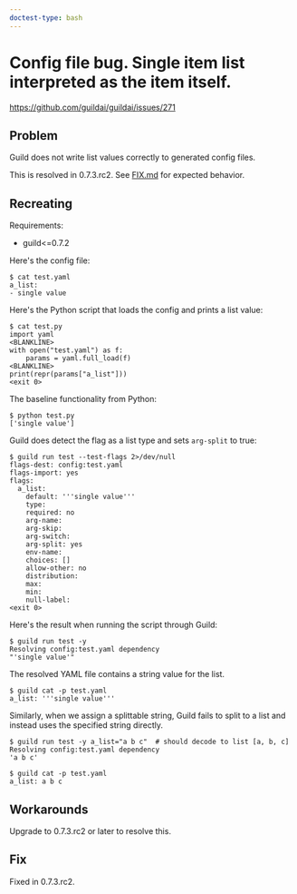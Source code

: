 ```yaml
---
doctest-type: bash
---
```


# Config file bug. Single item list interpreted as the item itself.

https://github.com/guildai/guildai/issues/271

## Problem

Guild does not write list values correctly to generated config files.

This is resolved in 0.7.3.rc2. See [FIX.md](FIX.md) for expected
behavior.

## Recreating

Requirements:

- guild<=0.7.2

Here's the config file:

    $ cat test.yaml
    a_list:
    - single value

Here's the Python script that loads the config and prints a list value:

    $ cat test.py
    import yaml
    <BLANKLINE>
    with open("test.yaml") as f:
        params = yaml.full_load(f)
    <BLANKLINE>
    print(repr(params["a_list"]))
    <exit 0>

The baseline functionality from Python:

    $ python test.py
    ['single value']

Guild does detect the flag as a list type and sets `arg-split` to
true:

    $ guild run test --test-flags 2>/dev/null
    flags-dest: config:test.yaml
    flags-import: yes
    flags:
      a_list:
        default: '''single value'''
        type:
        required: no
        arg-name:
        arg-skip:
        arg-switch:
        arg-split: yes
        env-name:
        choices: []
        allow-other: no
        distribution:
        max:
        min:
        null-label:
    <exit 0>

Here's the result when running the script through Guild:

    $ guild run test -y
    Resolving config:test.yaml dependency
    "'single value'"

The resolved YAML file contains a string value for the list.

    $ guild cat -p test.yaml
    a_list: '''single value'''

Similarly, when we assign a splittable string, Guild fails to split to
a list and instead uses the specified string directly.

    $ guild run test -y a_list="a b c"  # should decode to list [a, b, c]
    Resolving config:test.yaml dependency
    'a b c'

    $ guild cat -p test.yaml
    a_list: a b c

## Workarounds

Upgrade to 0.7.3.rc2 or later to resolve this.

## Fix

Fixed in 0.7.3.rc2.
